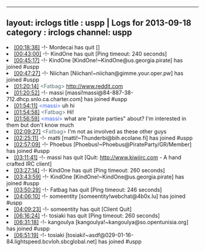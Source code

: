 
---
layout: irclogs
title : uspp | Logs for 2013-09-18
category : irclogs
channel: uspp
---
<li class="logitem"><a href="#00:18:38" name="00:18:38" class="time">[00:18:38]</a> -!- <span class="quit">Mordecai</span> has quit [] </li>
<li class="logitem"><a href="#00:43:00" name="00:43:00" class="time">[00:43:00]</a> -!- <span class="quit">KindOne</span> has quit [Ping timeout: 240 seconds] </li>
<li class="logitem"><a href="#00:45:17" name="00:45:17" class="time">[00:45:17]</a> -!- <span class="join">KindOne</span> [KindOne!~KindOne@us.georgia.pirate] has joined #uspp </li>
<li class="logitem"><a href="#00:47:27" name="00:47:27" class="time">[00:47:27]</a> -!- <span class="join">Niichan</span> [Niichan!~niichan@gimme.your.oper.pw] has joined #uspp </li>
<li class="logitem"><a href="#01:20:14" name="01:20:14" class="time">[01:20:14]</a> <span class="person" style="color:#596d73">&lt;Fatbag&gt;</span> <a href="http://www.reddit.com/r/nottheonion/comments/1ml7vi/broken_pentagon_fax_machine_rejecting_foia/" target="_blank">http://www.reddit.com</a> </li>
<li class="logitem"><a href="#01:20:52" name="01:20:52" class="time">[01:20:52]</a> -!- <span class="join">massi</span> [massi!massi@84-887-38-712.dhcp.snlo.ca.charter.com] has joined #uspp </li>
<li class="logitem"><a href="#01:54:11" name="01:54:11" class="time">[01:54:11]</a> <span class="person" style="color:#3c63ea">&lt;massi&gt;</span> uh hi </li>
<li class="logitem"><a href="#01:54:58" name="01:54:58" class="time">[01:54:58]</a> <span class="person" style="color:#596d73">&lt;Fatbag&gt;</span> Hi! </li>
<li class="logitem"><a href="#01:56:59" name="01:56:59" class="time">[01:56:59]</a> <span class="person" style="color:#3c63ea">&lt;massi&gt;</span> what are "pirate parties" about? I'm interested in them but don't know much </li>
<li class="logitem"><a href="#02:09:27" name="02:09:27" class="time">[02:09:27]</a> <span class="person" style="color:#596d73">&lt;Fatbag&gt;</span> I'm not as involved as these other guys </li>
<li class="logitem"><a href="#02:25:11" name="02:25:11" class="time">[02:25:11]</a> -!- <span class="join">matti</span> [matti!~Thunderbi@bih.ecolane.fi] has joined #uspp </li>
<li class="logitem"><a href="#02:57:09" name="02:57:09" class="time">[02:57:09]</a> -!- <span class="join">Phoebus</span> [Phoebus!~Phoebus@PirateParty/GR/Member] has joined #uspp </li>
<li class="logitem"><a href="#03:11:41" name="03:11:41" class="time">[03:11:41]</a> -!- <span class="quit">massi</span> has quit [Quit: <a href="http://www.kiwiirc.com/" target="_blank">http://www.kiwiirc.com</a> - A hand crafted IRC client] </li>
<li class="logitem"><a href="#03:27:14" name="03:27:14" class="time">[03:27:14]</a> -!- <span class="quit">KindOne</span> has quit [Ping timeout: 260 seconds] </li>
<li class="logitem"><a href="#03:43:59" name="03:43:59" class="time">[03:43:59]</a> -!- <span class="join">KindOne</span> [KindOne!~KindOne@us.georgia.pirate] has joined #uspp </li>
<li class="logitem"><a href="#03:50:29" name="03:50:29" class="time">[03:50:29]</a> -!- <span class="quit">Fatbag</span> has quit [Ping timeout: 246 seconds] </li>
<li class="logitem"><a href="#04:06:10" name="04:06:10" class="time">[04:06:10]</a> -!- <span class="join">someentity</span> [someentity!webchat@4b0x.lu] has joined #uspp </li>
<li class="logitem"><a href="#04:09:23" name="04:09:23" class="time">[04:09:23]</a> -!- <span class="quit">someentity</span> has quit [Client Quit] </li>
<li class="logitem"><a href="#06:16:24" name="06:16:24" class="time">[06:16:24]</a> -!- <span class="quit">tosiaki</span> has quit [Ping timeout: 260 seconds] </li>
<li class="logitem"><a href="#06:31:18" name="06:31:18" class="time">[06:31:18]</a> -!- <span class="join">kangoulya</span> [kangoulya!~kangoulya@so.opentunisia.org] has joined #uspp </li>
<li class="logitem"><a href="#06:51:19" name="06:51:19" class="time">[06:51:19]</a> -!- <span class="join">tosiaki</span> [tosiaki!~asdf@029-01-16-84.lightspeed.bcvloh.sbcglobal.net] has joined #uspp </li>


